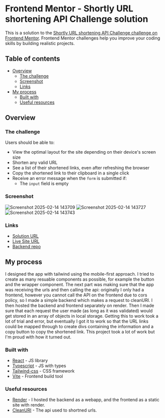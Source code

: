 # Frontend Mentor - Shortly URL shortening API Challenge solution

This is a solution to the [Shortly URL shortening API Challenge challenge on Frontend Mentor](https://www.frontendmentor.io/challenges/url-shortening-api-landing-page-2ce3ob-G). Frontend Mentor challenges help you improve your coding skills by building realistic projects. 

## Table of contents

- [Overview](#overview)
  - [The challenge](#the-challenge)
  - [Screenshot](#screenshot)
  - [Links](#links)
- [My process](#my-process)
  - [Built with](#built-with)
  - [Useful resources](#useful-resources)

## Overview

### The challenge

Users should be able to:

- View the optimal layout for the site depending on their device's screen size
- Shorten any valid URL
- See a list of their shortened links, even after refreshing the browser
- Copy the shortened link to their clipboard in a single click
- Receive an error message when the `form` is submitted if:
  - The `input` field is empty

### Screenshot

![Screenshot 2025-02-14 143709](https://github.com/user-attachments/assets/8dc4e26b-cacc-422f-8aa8-bea64347fd41)
![Screenshot 2025-02-14 143727](https://github.com/user-attachments/assets/96a0478b-12b3-462b-8192-c4e782cf49af)
![Screenshot 2025-02-14 143743](https://github.com/user-attachments/assets/42a7d248-a91e-4e35-878c-67325e199a9b)

### Links

- [Solution URL](https://www.frontendmentor.io/solutions/url-shortening-api-landing-page-v_SCKa_ciI)
- [Live Site URL](https://url-shortening-api-landing-page-frontend.onrender.com/)
- [Backend repo](https://github.com/ippotheboxer/url-shortening-api-landing-page-server)

## My process

I designed the app with tailwind using the mobile-first approach. I tried to create as many resuable components as possible, for example the button and the wrapper component. The next part was making sure that the app was receiving the urls and then calling the api: originally I only had a frontend, however you cannot call the API on the frontend due to cors policy, so I made a simple backend which makes a request to cleanURI. I then hosted the backend and frontend separately on render. Then I made sure that each request the user made (as long as it was validated) would get stored in an array of objects in local storage. Getting this to work took a lot of trial and error, but eventually I got it to work so that the URL links could be mapped through to create divs containing the information and a copy button to copy the shortened link. This project took a lot of work but I'm proud with how it turned out.

### Built with

- [React](https://reactjs.org/) - JS library
- [Typescript](https://www.typescriptlang.org/) - JS with types
- [Tailwind-css](https://tailwindcss.com/) - CSS framework
- [Vite](https://vite.dev/) - Frontend build tool

### Useful resources

- [Render](https://render.com/) - I hosted the backend as a webapp, and the frontend as a static site with render.
- [CleanURI](https://cleanuri.com/) - The api used to shortned urls.
